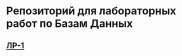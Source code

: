 # Репозиторий для лабораторных работ по Базам Данных
## [ЛР-1](https://github.com/A1adriel/Data-base/blob/main/ЛР-1%2C%20базы%20данных.pdf)
